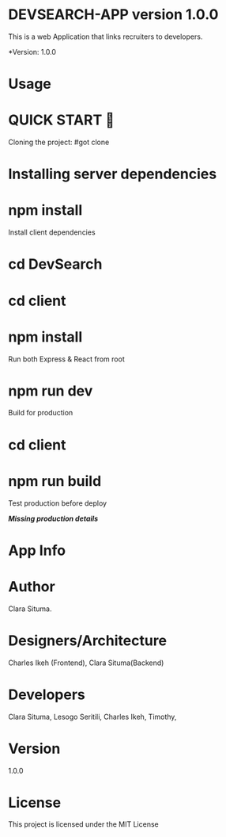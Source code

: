# DEVSEARCH-APP version 1.0.0
This is a web Application that links recruiters to developers.

*Version: 1.0.0

# Usage
# QUICK START 🚀
 Cloning the project:
 #got clone <this url>
  
# Installing server dependencies

# npm install
Install client dependencies
# cd DevSearch
# cd client
# npm install

Run both Express & React from root
# npm run dev
Build for production
# cd client
# npm run build
Test production before deploy
 
 
 ***Missing production details***

# App Info
# Author
Clara Situma.

# Designers/Architecture
Charles Ikeh (Frontend),
Clara Situma(Backend)

# Developers
Clara Situma,
Lesogo Seritili,
Charles Ikeh,
Timothy,


# Version
1.0.0

# License
This project is licensed under the MIT License
